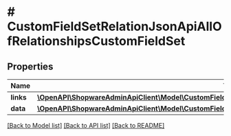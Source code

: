 # # CustomFieldSetRelationJsonApiAllOfRelationshipsCustomFieldSet

## Properties

Name | Type | Description | Notes
------------ | ------------- | ------------- | -------------
**links** | [**\OpenAPI\ShopwareAdminApiClient\Model\CustomFieldSetRelationJsonApiAllOfRelationshipsCustomFieldSetLinks**](CustomFieldSetRelationJsonApiAllOfRelationshipsCustomFieldSetLinks.md) |  | [optional]
**data** | [**\OpenAPI\ShopwareAdminApiClient\Model\CustomFieldJsonApiAllOfRelationshipsCustomFieldSetData**](CustomFieldJsonApiAllOfRelationshipsCustomFieldSetData.md) |  | [optional]

[[Back to Model list]](../../README.md#models) [[Back to API list]](../../README.md#endpoints) [[Back to README]](../../README.md)
